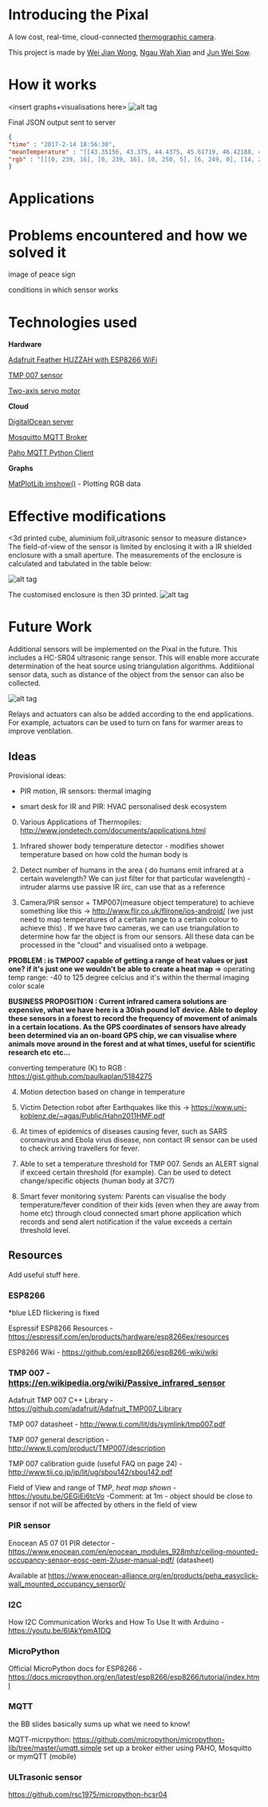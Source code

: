 # Introducing the Pixal

<insert picture here>

A low cost, real-time, cloud-connected [thermographic camera](https://en.wikipedia.org/wiki/Thermographic_camera).

This project is made by [Wei Jian Wong](https://github.com/Jiantastic), [Ngau Wah Xian](https://github.com/wahxian) and [Jun Wei Sow](https://github.com/junweisow789).




# How it works
<insert graphs+visualisations here>
![alt tag](https://github.com/Jiantastic/embed-trio-IoT/blob/master/images/highlevel.png)


Final JSON output sent to server

```json
{
"time" : "2017-2-14 18:56:30", 
"meanTemperature" : "[[43.35156, 43.375, 44.4375, 45.61719, 46.42188, 47.29688, 47.91406], [46.88282, 44.24219, 42.6875, 41.73438, 41.26563, 41.32813, 42.24219], [42.14063, 39.65625, 38.39063, 37.96875, 37.90625, 38.1875, 38.67188], [38.72656, 36.9375, 35.97656, 35.51563, 35.28125, 35.64063, 35.91406], [35.4375, 34.24219, 33.15625, 32.63281, 32.4375, 32.57813, 33.00781], [33.53125, 32.73438, 32.32031, 31.95313, 31.90625, 31.53906, 31.35937], [31.41406, 31.15625, 31.07813, 31.1875, 31.35937, 31.46875, 31.60156]]", 
"rgb" : "[[[0, 239, 16], [0, 239, 16], [0, 250, 5], [6, 249, 0], [14, 241, 0], [23, 232, 0], [29, 226, 0]], [[19, 236, 0], [0, 248, 7], [0, 232, 23], [0, 222, 33], [0, 217, 38], [0, 218, 37], [0, 227, 28]], [[0, 226, 29], [0, 201, 54], [0, 188, 67], [0, 184, 71], [0, 183, 72], [0, 186, 69], [0, 191, 64]], [[0, 192, 63], [0, 173, 82], [0, 163, 92], [0, 159, 96], [0, 156, 99], [0, 160, 95], [0, 163, 92]], [[0, 158, 97], [0, 146, 109], [0, 135, 120], [0, 129, 126], [0, 127, 128], [0, 129, 126], [0, 133, 122]], [[0, 139, 116], [0, 130, 125], [0, 126, 129], [0, 122, 133], [0, 122, 133], [0, 118, 137], [0, 116, 139]], [[0, 117, 138], [0, 114, 141], [0, 113, 142], [0, 115, 140], [0, 116, 139], [0, 117, 138], [0, 119, 136]]]"
}
```

# Applications


# Problems encountered and how we solved it

image of peace sign

conditions in which sensor works

# Technologies used

**Hardware**

[Adafruit Feather HUZZAH with ESP8266 WiFi](https://www.adafruit.com/product/2821)

[TMP 007 sensor](http://www.ti.com/product/TMP007)

[Two-axis servo motor](https://www.adafruit.com/product/1967)

**Cloud**

[DigitalOcean server](https://www.digitalocean.com/)

[Mosquitto MQTT Broker](https://mosquitto.org/)

[Paho MQTT Python Client](https://eclipse.org/paho/clients/python/)

**Graphs**

[MatPlotLib imshow()](http://matplotlib.org/users/image_tutorial.html) - Plotting RGB data 

# Effective modifications

<3d printed cube, aluminium foil,ultrasonic sensor to measure distance>
The field-of-view of the sensor is limited by enclosing it with a IR shielded enclosure with a small aperture. The measurements of the enclosure is calculated and tabulated in the table below:

![alt tag](https://github.com/Jiantastic/embed-trio-IoT/blob/master/images/Enclosure_Calculation.png)

The customised enclosure is then 3D printed.
![alt tag](https://github.com/Jiantastic/embed-trio-IoT/blob/master/images/3D_printer_Machine.jpg)

# Future Work

Additional sensors will be implemented on the Pixal in the future. This includes a HC-SR04 ultrasonic range sensor.
This will enable more accurate determination of the heat source using triangulation algorithms. Additiional sensor data, such as distance of the object from the sensor can also be collected.

![alt tag](https://github.com/Jiantastic/embed-trio-IoT/blob/master/images/Pixal_perfect.JPG)

Relays and actuators can also be added according to the end applications. 
For example, actuators can be used to turn on fans for warmer areas to improve ventilation.

## Ideas

Provisional ideas:

* PIR motion, IR sensors:  thermal imaging

* smart desk for IR and PIR: HVAC personalised desk ecosystem

0. Various Applications of Thermopiles: http://www.jondetech.com/documents/applications.html

1. Infrared shower body temperature detector - modifies shower temperature based on how cold the human body is

2. Detect number of humans in the area ( do humans emit infrared at a certain wavelength? We can just filter for that particular wavelength) - intruder alarms use passive IR iirc, can use that as a reference

3. Camera/PIR sensor + TMP007(measure object temperature) to achieve something like this -> http://www.flir.co.uk/flirone/ios-android/ (we just need to map temperatures of a certain range to a certain colour to achieve this) . If we have two cameras, we can use triangulation to determine how far the object is from our sensors. All these data can be processed in the "cloud" and visualised onto a webpage. 

  <strong>PROBLEM : is TMP007 capable of getting a range of heat values or just one? if it's just one we wouldn't be able to create a   heat map</strong>
  => operating temp range: -40 to 125 degree celcius and it's within the thermal imaging color scale 
  
  <strong>BUSINESS PROPOSITION : Current infrared camera solutions are expensive, what we have here is a 30ish pound IoT device. Able to deploy these sensors in a forest to record the frequency of movement of animals in a certain locations. As the GPS coordinates of sensors have already been determined via an on-board GPS chip, we can visualise where animals move around in the forest and at what times, useful for scientific research etc etc...</strong>
  
  converting temperature (K) to RGB : https://gist.github.com/paulkaplan/5184275
  
4. Motion detection based on change in temperature

5. Victim Detection robot after Earthquakes like this -> https://www.uni-koblenz.de/~agas/Public/Hahn2011HMF.pdf 

6. At times of epidemics of diseases causing fever, such as SARS coronavirus and Ebola virus disease, non contact IR sensor can be used to check arriving travellers for fever.

7. Able to set a temperature threshold for TMP 007. Sends an ALERT signal if exceed certain threshold (for example). Can be used to detect change/specific objects (human body at 37C?)
8. Smart fever monitoring system: Parents can visualise the body temperature/fever condition of their kids (even when they are away from home etc) through cloud connected smart phone application which records and send alert notification if the value exceeds a certain threshold level.

## Resources

Add useful stuff here.

### ESP8266
*blue LED flickering is fixed

Espressif ESP8266 Resources - https://espressif.com/en/products/hardware/esp8266ex/resources

ESP8266 Wiki - https://github.com/esp8266/esp8266-wiki/wiki

### TMP 007 - https://en.wikipedia.org/wiki/Passive_infrared_sensor

Adafruit TMP 007 C++ Library - https://github.com/adafruit/Adafruit_TMP007_Library

TMP 007 datasheet - http://www.ti.com/lit/ds/symlink/tmp007.pdf

TMP 007 general description - http://www.ti.com/product/TMP007/description

TMP 007 calibration guide (useful FAQ on page 24) - http://www.tij.co.jp/jp/lit/ug/sbou142/sbou142.pdf

Field of View and range of TMP, *heat map shown* - https://youtu.be/GEGiEi6tcVo
-Comment: at 1m - object should be close to sensor if not will be affected by others in the field of view

### PIR sensor

Enocean A5 07 01 PIR detector - https://www.enocean.com/en/enocean_modules_928mhz/ceiling-mounted-occupancy-sensor-eosc-oem-2/user-manual-pdf/ (datasheet)

Available at
https://www.enocean-alliance.org/en/products/peha_easyclick-wall_mounted_occupancy_sensor0/

### I2C

How I2C Communication Works and How To Use It with Arduino - https://youtu.be/6IAkYpmA1DQ

### MicroPython

Official MicroPython docs for ESP8266 - https://docs.micropython.org/en/latest/esp8266/esp8266/tutorial/index.html

### MQTT
the BB slides basically sums up what we need to know!

MQTT-micrpython: https://github.com/micropython/micropython-lib/tree/master/umqtt.simple
set up a broker either using PAHO, Mosquitto or mymQTT (mobile)

### ULTrasonic sensor
https://github.com/rsc1975/micropython-hcsr04
